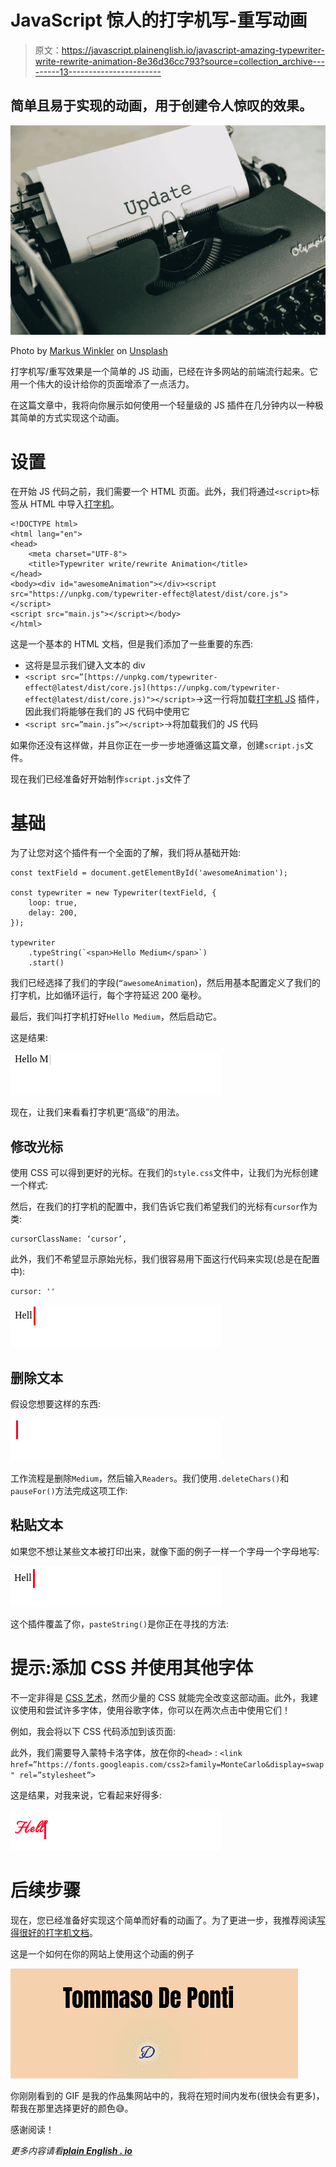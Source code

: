 # JavaScript 惊人的打字机写-重写动画

> 原文：<https://javascript.plainenglish.io/javascript-amazing-typewriter-write-rewrite-animation-8e36d36cc793?source=collection_archive---------13----------------------->

## 简单且易于实现的动画，用于创建令人惊叹的效果。

![](img/8c600d4cbfe325fd8d8c30d2308b24e4.png)

Photo by [Markus Winkler](https://unsplash.com/@markuswinkler?utm_source=medium&utm_medium=referral) on [Unsplash](https://unsplash.com?utm_source=medium&utm_medium=referral)

打字机写/重写效果是一个简单的 JS 动画，已经在许多网站的前端流行起来。它用一个伟大的设计给你的页面增添了一点活力。

在这篇文章中，我将向你展示如何使用一个轻量级的 JS 插件在几分钟内以一种极其简单的方式实现这个动画。

# 设置

在开始 JS 代码之前，我们需要一个 HTML 页面。此外，我们将通过`<script>`标签从 HTML 中导入[打字机](https://github.com/tameemsafi/typewriterjs)。

```
<!DOCTYPE html>
<html lang="en">
<head>
    <meta charset="UTF-8">
    <title>Typewriter write/rewrite Animation</title>
</head>
<body><div id="awesomeAnimation"></div><script src="https://unpkg.com/typewriter-effect@latest/dist/core.js"></script>
<script src="main.js"></script></body>
</html>
```

这是一个基本的 HTML 文档，但是我们添加了一些重要的东西:

*   这将是显示我们键入文本的 div
*   `<script src=”[https://unpkg.com/typewriter-effect@latest/dist/core.js](https://unpkg.com/typewriter-effect@latest/dist/core.js)"></script>`→这一行将加载[打字机 JS](https://github.com/tameemsafi/typewriterjs) 插件，因此我们将能够在我们的 JS 代码中使用它
*   `<script src=”main.js”></script>`→将加载我们的 JS 代码

如果你还没有这样做，并且你正在一步一步地遵循这篇文章，创建`script.js`文件。

现在我们已经准备好开始制作`script.js`文件了

# 基础

为了让您对这个插件有一个全面的了解，我们将从基础开始:

```
const textField = document.getElementById('awesomeAnimation');

const typewriter = new Typewriter(textField, {
    loop: true,
    delay: 200,
});

typewriter
    .typeString(`<span>Hello Medium</span>`)
    .start()
```

我们已经选择了我们的字段(`“awesomeAnimation`)，然后用基本配置定义了我们的打字机，比如循环运行，每个字符延迟 200 毫秒。

最后，我们叫打字机打好`Hello Medium`，然后启动它。

这是结果:

![](img/8f5fbfc267c04a9026c1ca8027666757.png)

现在，让我们来看看打字机更“高级”的用法。

## 修改光标

使用 CSS 可以得到更好的光标。在我们的`style.css`文件中，让我们为光标创建一个样式:

然后，在我们的打字机的配置中，我们告诉它我们希望我们的光标有`cursor`作为类:

```
cursorClassName: ‘cursor’,
```

此外，我们不希望显示原始光标，我们很容易用下面这行代码来实现(总是在配置中):

```
cursor: ''
```

![](img/05aecdaf10b06c9099000c375f6f840a.png)

## 删除文本

假设您想要这样的东西:

![](img/385825ca4faf7f25a9eefaf629c15393.png)

工作流程是删除`Medium`，然后输入`Readers`。我们使用`.deleteChars()`和`pauseFor()`方法完成这项工作:

## 粘贴文本

如果您不想让某些文本被打印出来，就像下面的例子一样一个字母一个字母地写:

![](img/fe3822ea88caef13985be12ebbd3b5e2.png)

这个插件覆盖了你，`pasteString()`是你正在寻找的方法:

# 提示:添加 CSS 并使用其他字体

不一定非得是 [CSS 艺术](https://betterprogramming.pub/how-to-build-amazing-css-art-as-a-beginner-53454a50b0eb?source=your_stories_page-------------------------------------)，然而少量的 CSS 就能完全改变这部动画。此外，我建议使用和尝试许多字体，使用谷歌字体，你可以在两次点击中使用它们！

例如，我会将以下 CSS 代码添加到该页面:

此外，我们需要导入蒙特卡洛字体，放在你的`<head>` : `<link href=”https://fonts.googleapis.com/css2>family=MonteCarlo&display=swap" rel=”stylesheet”>`

这是结果，对我来说，它看起来好得多:

![](img/cd724fbbdbcc6184f09af153cd6b3c28.png)

# 后续步骤

现在，您已经准备好实现这个简单而好看的动画了。为了更进一步，我推荐阅读[写得很好的打字机文档](https://github.com/tameemsafi/typewriterjs)。

这是一个如何在你的网站上使用这个动画的例子

![](img/6c6176798574816b34536df9684ce44e.png)

你刚刚看到的 GIF 是我的作品集网站中的，我将在短时间内发布(很快会有更多)，帮我在那里选择更好的颜色😅。

感谢阅读！

*更多内容请看*[***plain English . io***](http://plainenglish.io/)